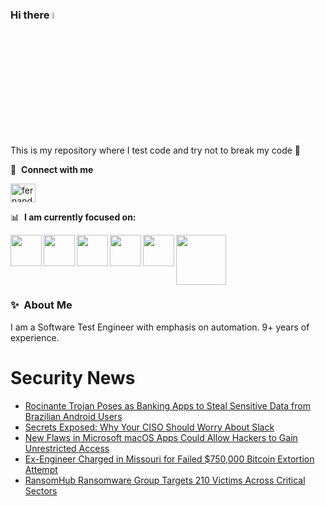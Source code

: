 ### Hi there <a href="https://www.gautamkrishnar.com/"><img src="https://media.giphy.com/media/hvRJCLFzcasrR4ia7z/giphy.gif" width="5%"></a>
This is my repository where I test code and try not to break my code :rofl:

🔗 &nbsp;**Connect with me**
<p align="left">
<a href="https://linkedin.com/in/fernandorlcruz" target="blank"><img align="center" src="https://raw.githubusercontent.com/rahuldkjain/github-profile-readme-generator/master/src/images/icons/Social/linked-in-alt.svg" alt="fernando cruz" height="30" width="40" /></a>
  
📊 &nbsp;**I am currently focused on:**

<img align="left" width='50' height='50' src="https://cdn.jsdelivr.net/gh/devicons/devicon/icons/python/python-original-wordmark.svg" />
<img align="left" width='50' height='50' src="https://cdn.jsdelivr.net/gh/devicons/devicon/icons/csharp/csharp-original.svg" />
<img align="left" width='50' height='50' src="https://cdn.jsdelivr.net/gh/devicons/devicon/icons/jenkins/jenkins-original.svg" />
<img align="left" width='50' height='50' src="https://specflow.org/wp-content/uploads/2021/05/SpecFlow-Icon.png" />
<img align="left" width='50' height='50' src="https://www.svgrepo.com/show/306098/githubactions.svg" />
<img width='80' height='80' src="https://cdn2.vectorstock.com/i/1000x1000/64/81/security-testing-concept-icon-safety-audit-key-vector-29166481.jpg" />
          
          
  
### ✨&nbsp; About Me

I am a Software Test Engineer with emphasis on automation. 9+ years of experience.

# Security News
<!-- BLOG-POST-LIST:START -->
- [Rocinante Trojan Poses as Banking Apps to Steal Sensitive Data from Brazilian Android Users](https://thehackernews.com/2024/09/rocinante-trojan-poses-as-banking-apps.html)
- [Secrets Exposed: Why Your CISO Should Worry About Slack](https://thehackernews.com/2024/09/secrets-exposed-why-your-ciso-should.html)
- [New Flaws in Microsoft macOS Apps Could Allow Hackers to Gain Unrestricted Access](https://thehackernews.com/2024/09/new-flaws-in-microsoft-macos-apps-could.html)
- [Ex-Engineer Charged in Missouri for Failed $750,000 Bitcoin Extortion Attempt](https://thehackernews.com/2024/09/ex-engineer-charged-in-missouri-for.html)
- [RansomHub Ransomware Group Targets 210 Victims Across Critical Sectors](https://thehackernews.com/2024/09/ransomhub-ransomware-group-targets-210.html)
<!-- BLOG-POST-LIST:END -->
